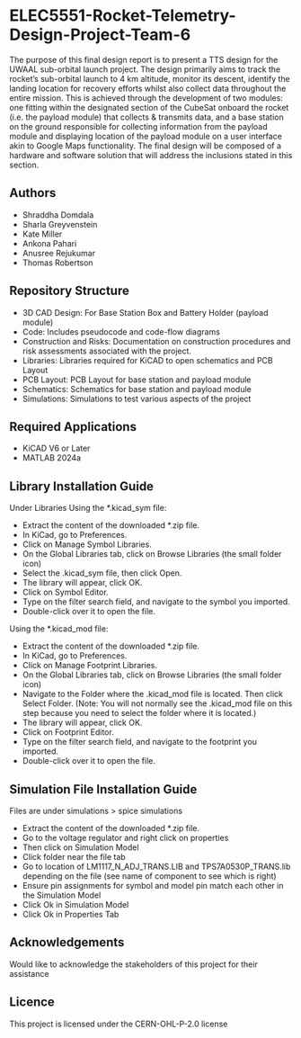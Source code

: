 # ELEC5551-Rocket-Telemetry-Design-Project-Team-6
The purpose of this final design report is to present a TTS design for the UWAAL sub-orbital launch project. The design primarily aims to track the rocket’s sub-orbital launch to 4 km altitude, monitor its descent, identify the landing location for recovery efforts whilst also collect data throughout the entire mission. This is achieved through the development of two modules: one fitting within the designated section of the CubeSat onboard the rocket (i.e. the payload module) that collects & transmits data, and a base station on the ground responsible for collecting information from the payload module and displaying location of the payload module on a user interface akin to Google Maps functionality. The final design will be composed of a hardware and software solution that will address the inclusions stated in this section.

## Authors
* Shraddha Domdala 
* Sharla Greyvenstein 
* Kate Miller 
* Ankona Pahari
* Anusree Rejukumar
* Thomas Robertson

## Repository Structure
* 3D CAD Design: For Base Station Box and Battery Holder (payload module)
* Code: Includes pseudocode and code-flow diagrams
* Construction and Risks: Documentation on construction procedures and risk assessments associated with the project.
* Libraries: Libraries required for KiCAD to open schematics and PCB Layout
* PCB Layout: PCB Layout for base station and payload module
* Schematics: Schematics for base station and payload module
* Simulations: Simulations to test various aspects of the project

## Required Applications
* KiCAD V6 or Later
* MATLAB 2024a

## Library Installation Guide
Under Libraries
Using the *.kicad_sym file:

* Extract the content of the downloaded *.zip file.
* In KiCad, go to Preferences.
* Click on Manage Symbol Libraries.
* On the Global Libraries tab, click on Browse Libraries (the small folder icon)
* Select the .kicad_sym file, then click Open.
* The library will appear, click OK.
* Click on Symbol Editor.
* Type on the filter search field, and navigate to the symbol you imported.
* Double-click over it to open the file.

Using the *.kicad_mod file:

* Extract the content of the downloaded *.zip file.
* In KiCad, go to Preferences.
* Click on Manage Footprint Libraries.
* On the Global Libraries tab, click on Browse Libraries (the small folder icon)
* Navigate to the Folder where the .kicad_mod file is located. Then click Select Folder. (Note: You will not normally see the .kicad_mod file on this step because you need to select the folder where it is located.)
* The library will appear, click OK.
* Click on Footprint Editor.
* Type on the filter search field, and navigate to the footprint you imported.
* Double-click over it to open the file.

## Simulation File Installation Guide 
Files are under simulations > spice simulations
* Extract the content of the downloaded *.zip file.
* Go to the voltage regulator and right click on properties
* Then click on Simulation Model
* Click folder near the file tab
* Go to location of LM1117_N_ADJ_TRANS.LIB and TPS7A0530P_TRANS.lib depending on the file (see name of component to see which is right)
* Ensure pin assignments for symbol and model pin match each other in the Simulation Model
* Click Ok in Simulation Model
* Click Ok in Properties Tab

## Acknowledgements
Would like to acknowledge the stakeholders of this project for their assistance

## Licence
This project is licensed under the CERN-OHL-P-2.0 license
